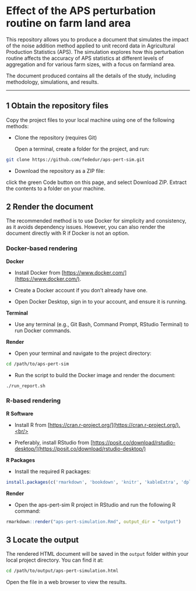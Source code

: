 # Effect of the APS perturbation routine on farm land area

This repository allows you to produce a document that simulates the impact of the noise addition method applied to unit record data in Agricultural Production Statistics (APS). The simulation explores how this perturbation routine affects the accuracy of APS statistics at different levels of aggregation and for various farm sizes, with a focus on farmland area.

The document produced contains all the details of the study, including methodology, simulations, and results.

---




## 1 Obtain the repository files

Copy the project files to your local machine using one of the following methods:

  - Clone the repository (requires Git)
  
    Open a terminal, create a folder for the project, and run: 
     
```bash
git clone https://github.com/fededur/aps-pert-sim.git
```

  - Download the repository as a ZIP file:
  
   click the green Code button on this page, and select Download ZIP. 
   Extract the contents to a folder on your machine.


## 2 Render the document

The recommended method is to use Docker for simplicity and consistency, as it avoids dependency issues. However, you can also render the document directly with R if Docker is not an option.


### Docker-based rendering

**Docker**

  - Install Docker from [https://www.docker.com/](https://www.docker.com/).
  
  - Create a Docker account if you don’t already have one.
  
  - Open Docker Desktop, sign in to your account, and ensure it is running.
  
**Terminal**

  - Use any terminal (e.g., Git Bash, Command Prompt, RStudio Terminal) to run Docker commands.

**Render**

  - Open your terminal and navigate to the project directory:
  
```bash
cd /path/to/aps-pert-sim
```
  - Run the script to build the Docker image and render the document:
  
```bash
./run_report.sh
```

### R-based rendering

**R Software** 
 
  - Install R from [https://cran.r-project.org/](https://cran.r-project.org/).<br/>
 
  - Preferably, install RStudio from [https://posit.co/download/rstudio-desktop/](https://posit.co/download/rstudio-desktop/)<br/>
   
**R Packages** 
 
  - Install the required R packages:
   
```r
install.packages(c('rmarkdown', 'bookdown', 'knitr', 'kableExtra', 'dplyr', 'tibble'))
```

**Render**

  - Open the aps-pert-sim R project in RStudio and run the following R command:

```r
rmarkdown::render("aps-pert-simulation.Rmd", output_dir = "output")
```

## 3 Locate the output

The rendered HTML document will be saved in the `output` folder within your local project directory. You can find it at:

```bash
cd /path/to/output/aps-pert-simulation.html
```

Open the file in a web browser to view the results.


